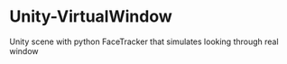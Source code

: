 # Unity-VirtualWindow
 Unity scene with python FaceTracker that simulates looking through real window
